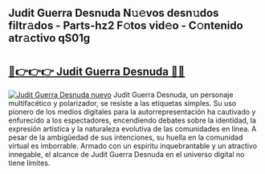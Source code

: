 ## Judit Guerra Desnuda N𝚞𝚎vos desn𝚞dos filtr𝚊dos - Parts-hz2 F𝚘tos vid𝚎o - C𝚘ntenido atr𝚊ctivo qS01g

# <h2><a href="http://mbauv1.tromn.icu/?c=Judit+Guerra+Desnuda">🔗👉👉👉 Judit Guerra Desnuda 🔗🔗</a></h2>

[![Judit Guerra Desnuda nuevo](https://i.imgur.com/pEAQMta.gif)](http://mbauv1.tromn.icu/?c=Judit+Guerra+Desnuda)
Judit Guerra Desnuda, un personaje multifacético y polarizador, se resiste a las etiquetas simples. Su uso pionero de los medios digitales para la autorrepresentación ha cautivado y enfurecido a los espectadores, encendiendo debates sobre la identidad, la expresión artística y la naturaleza evolutiva de las comunidades en línea. A pesar de la ambigüedad de sus intenciones, su huella en la comunidad virtual es imborrable. Armado con un espíritu inquebrantable y un atractivo innegable, el alcance de Judit Guerra Desnuda en el universo digital no tiene límites.
